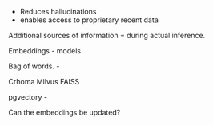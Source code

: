 - Reduces hallucinations
- enables access to proprietary recent data

Additional sources of information = during actual inference.

Embeddings - models

Bag of words. - 


Crhoma
Milvus
FAISS

pgvectory - 

Can the embeddings be updated?

